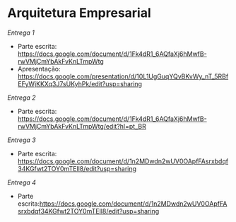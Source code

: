 # Arquitetura Empresarial

*Entrega 1*
- Parte escrita: https://docs.google.com/document/d/1Fk4dR1_6AQfaXj6hMwfB-rwVMjCmYbAkFvKnLTmpWtg
- Apresentação: https://docs.google.com/presentation/d/10L1UgGuqYQvBKvWy_nT_5RBfEFyWjKKXq3J7sUKyhPk/edit?usp=sharing

*Entrega 2*
- Parte escrita: https://docs.google.com/document/d/1Fk4dR1_6AQfaXj6hMwfB-rwVMjCmYbAkFvKnLTmpWtg/edit?hl=pt_BR

*Entrega 3*
- Parte escrita: https://docs.google.com/document/d/1n2MDwdn2wUV0OApfFAsrxbdqf34KGfwt2TOY0mTEll8/edit?usp=sharing

*Entrega 4*
- Parte escrita:https://docs.google.com/document/d/1n2MDwdn2wUV0OApfFAsrxbdqf34KGfwt2TOY0mTEll8/edit?usp=sharing
